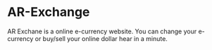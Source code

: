 # AR-Exchange
AR Exchane is a online e-currency website. You can change your e-currency or buy/sell your online dollar hear in a minute.
